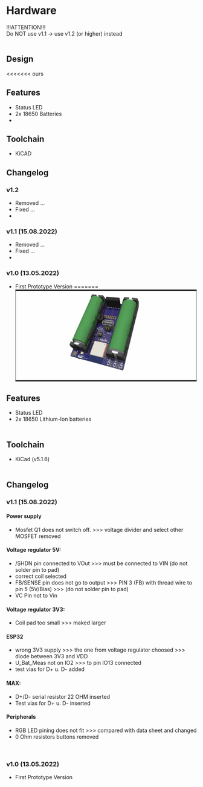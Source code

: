 # Hardware
!!!ATTENTION!!! 
<br>
Do NOT use v1.1 -> use v1.2 (or higher) instead
<br><br>

## Design
<<<<<<< ours

## Features
  - Status LED
  - 2x 18650 Batteries
  -

## Toolchain
  - KiCAD

## Changelog
### v1.2
  - Removed ...
  - Fixed ...
  - 
  
### v1.1 (15.08.2022)
  - Removed ...
  - Fixed ...
  - 
  
### v1.0 (13.05.2022)
  - First Prototype Version
=======
![ZumoCom-System](../Electronic/Design/ZumoComSystem.png)
## Features
* Status LED
* 2x 18650 Lithium-Ion batteries
<br><br>

## Toolchain
* KiCad (v5.1.6)
<br><br>

## Changelog 
### v1.1 (15.08.2022)

#### Power supply
* Mosfet Q1 does not switch off. >>> voltage divider and select other MOSFET removed

#### Voltage regulator 5V:
* /SHDN pin connected to VOut >>> must be connected to VIN (do not solder pin to pad)
* correct coil selected
* FB/SENSE pin does not go to output >>> PIN 3 (FB) with thread wire to pin 5 (5V/Bias) >>> (do not solder pin to pad)
* VC Pin not to Vin

#### Voltage regulator 3V3:
* Coil pad too small >>> maked larger

#### ESP32
* wrong 3V3 supply >>> the one from voltage regulator choosed >>> diode between 3V3 and VDD
* U_Bat_Meas not on IO2 >>> to pin IO13 connected
* test vias for D+ u. D- added

#### MAX:
* D+/D- serial resistor 22 OHM inserted
* Test vias for D+ u. D- inserted

#### Peripherals
* RGB LED pining does not fit >>> compared with data sheet and changed
* 0 Ohm resistors buttons removed
<br>

### v1.0 (13.05.2022)
* First Prototype Version
